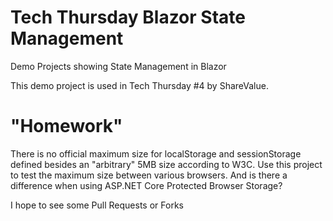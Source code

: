 # Tech Thursday Blazor State Management
Demo Projects showing State Management in Blazor

This demo project is used in Tech Thursday #4 by ShareValue.

# "Homework"
There is no official maximum size for localStorage and sessionStorage defined besides an "arbitrary" 5MB size according to W3C.
Use this project to test the maximum size between various browsers.
And is there a difference when using ASP.NET Core Protected Browser Storage?

I hope to see some Pull Requests or Forks
